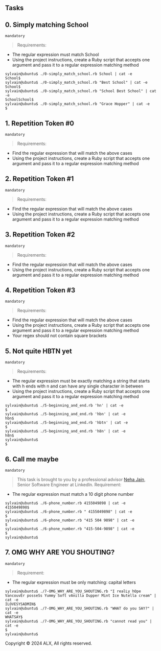 ## Tasks

## 0. Simply matching School

``mandatory``

> Requirements:

- The regular expression must match School
- Using the project instructions, create a Ruby script that accepts one argument and pass it to a regular expression matching method
```
sylvain@ubuntu$ ./0-simply_match_school.rb School | cat -e
School$
sylvain@ubuntu$ ./0-simply_match_school.rb "Best School" | cat -e
School$
sylvain@ubuntu$ ./0-simply_match_school.rb "School Best School" | cat -e
SchoolSchool$
sylvain@ubuntu$ ./0-simply_match_school.rb "Grace Hopper" | cat -e
$
```


## 1. Repetition Token #0

``mandatory``

> Requirements:
- Find the regular expression that will match the above cases
- Using the project instructions, create a Ruby script that accepts one argument and pass it to a regular expression matching method


## 2. Repetition Token #1

``mandatory``

> Requirements:
- Find the regular expression that will match the above cases
- Using the project instructions, create a Ruby script that accepts one argument and pass it to a regular expression matching method


## 3. Repetition Token #2

``mandatory``

> Requirements:
- Find the regular expression that will match the above cases
- Using the project instructions, create a Ruby script that accepts one argument and pass it to a regular expression matching method


## 4. Repetition Token #3

``mandatory``

> Requirements:
- Find the regular expression that will match the above cases
- Using the project instructions, create a Ruby script that accepts one argument and pass it to a regular expression matching method
- Your regex should not contain square brackets
   
## 5. Not quite HBTN yet

``mandatory``

> Requirements:
- The regular expression must be exactly matching a string that starts with h ends with n and can have any single character in between
- Using the project instructions, create a Ruby script that accepts one argument and pass it to a regular expression matching method
```
sylvain@ubuntu$ ./5-beginning_and_end.rb 'hn' | cat -e
$
sylvain@ubuntu$ ./5-beginning_and_end.rb 'hbn' | cat -e
hbn$
sylvain@ubuntu$ ./5-beginning_and_end.rb 'hbtn' | cat -e
$
sylvain@ubuntu$ ./5-beginning_and_end.rb 'h8n' | cat -e
h8n$
sylvain@ubuntu$
$
```
   
## 6. Call me maybe

``mandatory``

> This task is brought to you by a professional advisor [Neha Jain](https://twitter.com/_nehajain), Senior Software Engineer at LinkedIn.
> Requirement:
- The regular expression must match a 10 digit phone number
```
sylvain@ubuntu$ ./6-phone_number.rb 4155049898 | cat -e
4155049898$
sylvain@ubuntu$ ./6-phone_number.rb " 4155049898" | cat -e
$
sylvain@ubuntu$ ./6-phone_number.rb "415 504 9898" | cat -e
$
sylvain@ubuntu$ ./6-phone_number.rb "415-504-9898" | cat -e
$
sylvain@ubuntu$
```

## 7. OMG WHY ARE YOU SHOUTING?

``mandatory``

> Requirement:
- The regular expression must be only matching: capital letters
```
sylvain@ubuntu$ ./7-OMG_WHY_ARE_YOU_SHOUTING.rb "I realLy hOpe VancouvEr posseSs Yummy Soft vAnilla Dupper Mint Ice Nutella cream" | cat -e
ILOVESYSADMIN$
sylvain@ubuntu$ ./7-OMG_WHY_ARE_YOU_SHOUTING.rb "WHAT do you SAY?" | cat -e
WHATSAY$
sylvain@ubuntu$ ./7-OMG_WHY_ARE_YOU_SHOUTING.rb "cannot read you" | cat -e
$
sylvain@ubuntu$
```


Copyright © 2024 ALX, All rights reserved.

